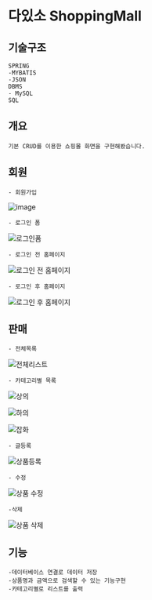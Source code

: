 # 다있소 ShoppingMall 
기술구조
--------
```
SPRING
-MYBATIS
-JSON
DBMS 
- MySQL
SQL
```

개요
--------
```
기본 CRUD를 이용한 쇼핑몰 화면을 구현해봤습니다.
```

회원
--------
```
- 회원가입
```
![image](https://user-images.githubusercontent.com/113090480/205582899-586a55ad-7dd0-49b2-89e9-139bfc7f693a.png)
```
- 로그인 폼
```
![로그인폼](https://user-images.githubusercontent.com/113090480/205570391-48dbbab1-ff64-4092-80eb-c4aeeb9fbe84.png)
```
- 로그인 전 홈페이지
```
![로그인 전 홈페이지](https://user-images.githubusercontent.com/113090480/205568693-e9c13867-069c-4aba-84a9-f55b2def9cdd.png)
```
- 로그인 후 홈페이지
```
![로그인 후 홈페이지](https://user-images.githubusercontent.com/113090480/205570384-aede2d18-03dd-4639-bbee-2157633c43f4.png)


판매
--------
```
- 전체목록
```
![전체리스트](https://user-images.githubusercontent.com/113090480/205570415-42757290-7669-4fa4-b2e4-b208cbe36c46.png)

```
- 카테고리별 목록
```
![상의](https://user-images.githubusercontent.com/113090480/205570396-be263a52-59d5-4c2b-b433-ed930a7ab18a.png)

![하의](https://user-images.githubusercontent.com/113090480/205570420-0b2d372d-41fe-4912-b9f0-848c8e5e5092.png)

![잡화](https://user-images.githubusercontent.com/113090480/205570411-63a2cbb1-6842-4a31-a068-684187c6001c.png)
```
- 글등록
```
![상품등록](https://user-images.githubusercontent.com/113090480/205570409-173f2f5f-a32a-44a3-bef1-80ed5e53f791.png)
```
- 수정
```
![상품 수정](https://user-images.githubusercontent.com/113090480/205570404-aaeb031b-756a-43d9-96b6-ef390406e3bd.png)
```
-삭제
```
![상품 삭제](https://user-images.githubusercontent.com/113090480/205570399-460bbb88-3037-4696-8753-53194dd444d0.png)


기능
--------
```
-데이터베이스 연결로 데이터 저장
-상품명과 금액으로 검색할 수 있는 기능구현
-카테고리별로 리스트를 출력
```
